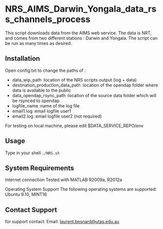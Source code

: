 NRS_AIMS_Darwin_Yongala_data_rss_channels_process
=============

This script downloads data from the AIMS web service. The
data is NRT, and comes from two different stations : Darwin
and Yongala. The script can be run as many times as desired.


## Installation

Open config.txt to change the paths of :
* data_wip_path                    :location of the NRS scripts output (log + data)
* destination_production_data_path :location of the opendap folder where data is available to the public
* data_opendap_rsync_path          :location of the source data folder which will be rsynced to opendap
* logfile_name                     :name of the log file
* email1.log                       :email logfile user1
* email2.log                       :email logfile user2 (not required)

For testing on local machine, please edit $DATA_SERVICE_REPO/env

## Usage

Type in your shell ```./NRS.sh```


## System Requirements
Internet connection
Tested with MATLAB R2009a, R2012a

Operating System Support
The following operating systems are supported:
Ubuntu 9.10, MINT16


## Contact Support
for support contact:
Email: laurent.besnard@utas.edu.au

